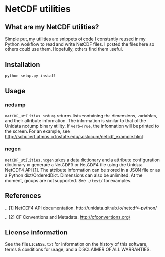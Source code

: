 NetCDF utilities
================

What are my NetCDF utilities?
-----------------------------

Simple put, my utilities are snippets of code I constantly reused
in my Python workflow to read and write NetCDF files. I posted
the files here so others could use them. Hopefully, others find
them useful.

Installation
------------

`python setup.py install`

Usage
-----

### ncdump
`netCDF_utilities.ncdump` returns lists containing the dimensions,
variables, and their attribute information. The information is
similar to that of the Unidata ncdump binary utility. If `verb=True`,
the information will be printed to the screen. For an example, see
http://schubert.atmos.colostate.edu/~cslocum/netcdf_example.html

### ncgen
`netCDF_utilities.ncgen` takes a data dictionary and a attribute
configuration dictionary to generate a NetCDF3 or NetCDF4 file
using the Unidata NetCDF4 API [1]. The attribute information can
be stored in a JSON file or as a Python dict/OrderedDict. Dimensions
can also be unlimited. At the moment, groups are not supported.
See `./test/` for examples.

References
----------
.. [1] NetCDF4 API documentation.
       http://unidata.github.io/netcdf4-python/

.. [2] CF Conventions and Metadata. http://cfconventions.org/

License information
-------------------

See the file ``LICENSE.txt`` for information on the history of this
software, terms & conditions for usage, and a DISCLAIMER OF ALL
WARRANTIES.
